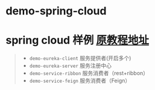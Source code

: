 # demo-spring-cloud
spring cloud 样例
[原教程地址](http://blog.csdn.net/forezp/article/details/70148833)
====
> * `demo-eureka-client` 服务提供者(开启多个)
> * `demo-eureka-server` 服务注册中心
> * `demo-service-ribbon` 服务消费者（rest+ribbon）
> * `demo-service-feign` 服务消费者（Feign）
